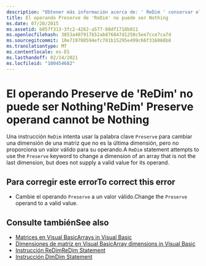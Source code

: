 ```yaml
---
description: "Obtener más información acerca de: ' ReDim ' conservar el operando no puede ser Nothing"
title: El operando Preserve de 'ReDim' no puede ser Nothing
ms.date: 07/20/2015
ms.assetid: b857f313-3fc2-4262-a577-88df1718b811
ms.openlocfilehash: 3853a407917b52ab876847d1250c5ee7cce7ca7d
ms.sourcegitcommit: 10e719780594efc781b15295e499c66f316068b8
ms.translationtype: MT
ms.contentlocale: es-ES
ms.lasthandoff: 02/14/2021
ms.locfileid: "100454682"
---
```

# <a name="redim-preserve-operand-cannot-be-nothing"></a><span data-ttu-id="87139-103">El operando Preserve de 'ReDim' no puede ser Nothing</span><span class="sxs-lookup"><span data-stu-id="87139-103">'ReDim' Preserve operand cannot be Nothing</span></span>

<span data-ttu-id="87139-104">Una instrucción `ReDim` intenta usar la palabra clave `Preserve` para cambiar una dimensión de una matriz que no es la última dimensión, pero no proporciona un valor válido para su operando.</span><span class="sxs-lookup"><span data-stu-id="87139-104">A `ReDim` statement attempts to use the `Preserve` keyword to change a dimension of an array that is not the last dimension, but does not supply a valid value for its operand.</span></span>  
  
## <a name="to-correct-this-error"></a><span data-ttu-id="87139-105">Para corregir este error</span><span class="sxs-lookup"><span data-stu-id="87139-105">To correct this error</span></span>  
  
- <span data-ttu-id="87139-106">Cambie el operando `Preserve` a un valor válido.</span><span class="sxs-lookup"><span data-stu-id="87139-106">Change the `Preserve` operand to a valid value.</span></span>  
  
## <a name="see-also"></a><span data-ttu-id="87139-107">Consulte también</span><span class="sxs-lookup"><span data-stu-id="87139-107">See also</span></span>

- [<span data-ttu-id="87139-108">Matrices en Visual Basic</span><span class="sxs-lookup"><span data-stu-id="87139-108">Arrays in Visual Basic</span></span>](../programming-guide/language-features/arrays/index.md)
- [<span data-ttu-id="87139-109">Dimensiones de matriz en Visual Basic</span><span class="sxs-lookup"><span data-stu-id="87139-109">Array dimensions in Visual Basic</span></span>](../programming-guide/language-features/arrays/array-dimensions.md)
- [<span data-ttu-id="87139-110">Instrucción ReDim</span><span class="sxs-lookup"><span data-stu-id="87139-110">ReDim Statement</span></span>](../language-reference/statements/redim-statement.md)
- [<span data-ttu-id="87139-111">Instrucción Dim</span><span class="sxs-lookup"><span data-stu-id="87139-111">Dim Statement</span></span>](../language-reference/statements/dim-statement.md)
